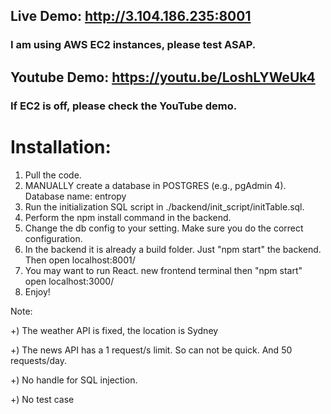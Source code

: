 ## Live Demo: http://3.104.186.235:8001

### I am using AWS EC2 instances, please test ASAP. 

## Youtube Demo: https://youtu.be/LoshLYWeUk4

### If EC2 is off, please check the YouTube demo.

# Installation:

1. Pull the code.
2. MANUALLY create a database in POSTGRES (e.g., pgAdmin 4). Database name: entropy
3. Run the initialization SQL script in ./backend/init_script/initTable.sql.
4. Perform the npm install command in the backend.
5. Change the db config to your setting. Make sure you do the correct configuration.
6. In the backend it is already a build folder. Just "npm start" the backend. Then open localhost:8001/
7. You may want to run React. new frontend terminal then "npm start" open localhost:3000/
8. Enjoy!

Note:

+) The weather API is fixed, the location is Sydney

+) The news API has a 1 request/s limit. So can not be quick. And 50 requests/day. 

+) No handle for SQL injection.

+) No test case

